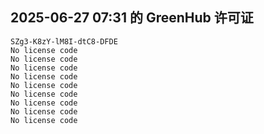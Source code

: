 ## 2025-06-27 07:31 的 GreenHub 许可证
```
SZg3-K8zY-lM8I-dtC8-DFDE
No license code
No license code
No license code
No license code
No license code
No license code
No license code
No license code
No license code
```
